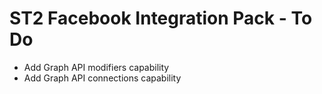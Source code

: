 # ST2 Facebook Integration Pack - To Do

* Add Graph API modifiers capability
* Add Graph API connections capability